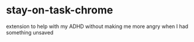 # stay-on-task-chrome
extension to help with my ADHD without making me more angry when I had something unsaved
